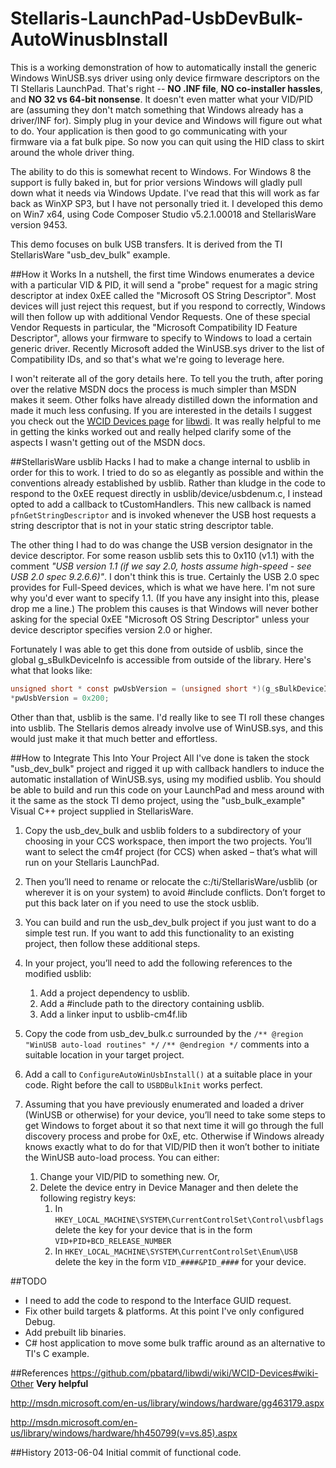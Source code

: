 Stellaris-LaunchPad-UsbDevBulk-AutoWinusbInstall
================================================

This is a working demonstration of how to automatically install the generic Windows WinUSB.sys driver using only device firmware descriptors on the TI Stellaris LaunchPad.  That's right -- **NO .INF file**, **NO co-installer hassles**, and **NO 32 vs 64-bit nonsense**.  It doesn't even matter what your VID/PID are (assuming they don't match something that Windows already has a driver/INF for).  Simply plug in your device and Windows will figure out what to do.  Your application is then good to go communicating with your firmware via a fat bulk pipe.  So now you can quit using the HID class to skirt around the whole driver thing.

The ability to do this is somewhat recent to Windows.  For Windows 8 the support is fully baked in, but for prior versions Windows will gladly pull down what it needs via Windows Update.  I've read that this will work as far back as WinXP SP3, but I have not personally tried it.  I developed this demo on Win7 x64, using Code Composer Studio v5.2.1.00018 and StellarisWare version 9453.

This demo focuses on bulk USB transfers.  It is derived from the TI StellarisWare "usb_dev_bulk" example.  



##How it Works
In a nutshell, the first time Windows enumerates a device with a particular VID & PID, it will send a "probe" request for a magic string descriptor at index 0xEE called the "Microsoft OS String Descriptor".  Most devices will just reject this request, but if you respond to correctly, Windows will then follow up with additional Vendor Requests.  One of these special Vendor Requests in particular, the "Microsoft Compatibility ID Feature Descriptor", allows your firmware to specify to Windows to load a certain generic driver.  Recently Microsoft added the WinUSB.sys driver to the list of Compatibility IDs, and so that's what we're going to leverage here.

I won't reiterate all of the gory details here.  To tell you the truth, after poring over the relative MSDN docs the process is much simpler than MSDN makes it seem.  Other folks have already distilled down the information and made it much less confusing.  If you are interested in the details I suggest you check out the [WCID Devices page](https://github.com/pbatard/libwdi/wiki/WCID-Devices#wiki-Other) for [libwdi](https://github.com/pbatard/libwdi).  It was really helpful to me in getting the kinks worked out and really helped clarify some of the aspects I wasn't getting out of the MSDN docs. 



##StellarisWare usblib Hacks
I had to make a change internal to usblib in order for this to work.  I tried to do so as elegantly as possible and within the conventions already established by usblib.  Rather than kludge in the code to respond to the 0xEE request directly in usblib/device/usbdenum.c, I instead opted to add a callback to tCustomHandlers.  This new callback is named `pfnGetStringDescriptor` and is invoked whenever the USB host requests a string descriptor that is not in your static string descriptor table.

The other thing I had to do was change the USB version designator in the device descriptor.  For some reason usblib sets this to 0x110 (v1.1) with the comment _"USB version 1.1 (if we say 2.0, hosts assume high-speed - see USB 2.0 spec 9.2.6.6)"_.  I don't think this is true.  Certainly the USB 2.0 spec provides for Full-Speed devices, which is what we have here.  I'm not sure why you'd ever want to specify 1.1.  (If you have any insight into this, please drop me a line.)  The problem this causes is that Windows will never bother asking for the special 0xEE "Microsoft OS String Descriptor" unless your device descriptor specifies version 2.0 or higher.

Fortunately I was able to get this done from outside of usblib, since the global g_sBulkDeviceInfo is accessible from outside of the library.  Here's what that looks like:

````C
unsigned short * const pwUsbVersion = (unsigned short *)(g_sBulkDeviceInfo.pDeviceDescriptor + 2);
*pwUsbVersion = 0x200;
````  

Other than that, usblib is the same.  I'd really like to see TI roll these changes into usblib.  The Stellaris demos already involve use of WinUSB.sys, and this would just make it that much better and effortless.


##How to Integrate This Into Your Project
All I've done is taken the stock "usb_dev_bulk" project and rigged it up with callback handlers to induce the automatic installation of WinUSB.sys, using my modified usblib.  You should be able to build and run this code on your LaunchPad and mess around with it the same as the stock TI demo project, using the "usb_bulk_example" Visual C++ project supplied in StellarisWare.

1. Copy the usb_dev_bulk and usblib folders to a subdirectory of your choosing in your CCS workspace, then import the two projects.  You’ll want to select the cm4f project (for CCS) when asked – that’s what will run on your Stellaris LaunchPad.

2. Then you’ll need to rename or relocate the c:/ti/StellarisWare/usblib (or wherever it is on your system) to avoid #include conflicts.  Don’t forget to put this back later on if you need to use the stock usblib.

3. You can build and run the usb_dev_bulk project if you just want to do a simple test run. If you want to add this functionality to an existing project, then follow these additional steps.

4. In your project, you’ll need to add the following references to the modified usblib:
	1. Add a project dependency to usblib.
	2. Add a #include path to the directory containing usblib.
	3. Add a linker input to usblib-cm4f.lib

5. Copy the code from usb_dev_bulk.c surrounded by the `/** @region "WinUSB auto-load routines" */` `/** @endregion */` comments into a suitable location in your target project.

6. Add a call to `ConfigureAutoWinUsbInstall()` at a suitable place in your code.  Right before the call to `USBDBulkInit` works perfect.

7. Assuming that you have previously enumerated and loaded a driver (WinUSB or otherwise) for your device, you’ll need to take some steps to get Windows to forget about it so that next time it will go through the full discovery process and probe for 0xE, etc.  Otherwise if Windows already knows exactly what to do for that VID/PID then it won’t bother to initiate the WinUSB auto-load process.  You can either:
	1. Change your VID/PID to something new.  Or,
	2. Delete the device entry in Device Manager and then delete the following registry keys:
		1. In `HKEY_LOCAL_MACHINE\SYSTEM\CurrentControlSet\Control\usbflags` delete the key for your device that is in the form `VID+PID+BCD_RELEASE_NUMBER`
		2. In `HKEY_LOCAL_MACHINE\SYSTEM\CurrentControlSet\Enum\USB` delete the key in the form `VID_####&PID_####` for your device.


##TODO
- I need to add the code to respond to the Interface GUID request.  
- Fix other build targets & platforms.  At this point I've only configured Debug.
- Add prebuilt lib binaries.
- C# host application to move some bulk traffic around as an alternative to TI's C example.

##References
https://github.com/pbatard/libwdi/wiki/WCID-Devices#wiki-Other  **Very helpful**

http://msdn.microsoft.com/en-us/library/windows/hardware/gg463179.aspx

http://msdn.microsoft.com/en-us/library/windows/hardware/hh450799(v=vs.85).aspx


##History
2013-06-04 Initial commit of functional code.
